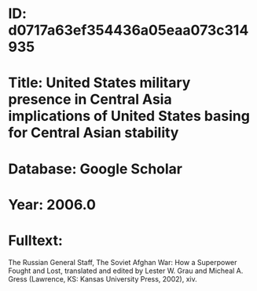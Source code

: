 # ID: d0717a63ef354436a05eaa073c314935
# Title: United States military presence in Central Asia implications of United States basing for Central Asian stability
# Database: Google Scholar
# Year: 2006.0
# Fulltext:
The Russian General Staff, The Soviet Afghan War: How a Superpower Fought and Lost, translated and edited by Lester W. Grau and Micheal A. Gress (Lawrence, KS: Kansas University Press, 2002), xiv.